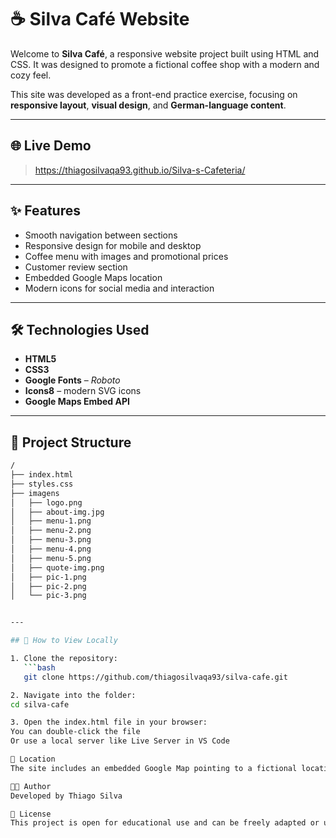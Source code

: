 # ☕ Silva Café Website

Welcome to **Silva Café**, a responsive website project built using HTML and CSS. It was designed to promote a fictional coffee shop with a modern and cozy feel.

This site was developed as a front-end practice exercise, focusing on **responsive layout**, **visual design**, and **German-language content**.

---

## 🌐 Live Demo

> https://thiagosilvaqa93.github.io/Silva-s-Cafeteria/

---

## ✨ Features

- Smooth navigation between sections
- Responsive design for mobile and desktop
- Coffee menu with images and promotional prices
- Customer review section
- Embedded Google Maps location
- Modern icons for social media and interaction

---

## 🛠️ Technologies Used

- **HTML5**  
- **CSS3**  
- **Google Fonts** – *Roboto*  
- **Icons8** – modern SVG icons  
- **Google Maps Embed API**

---

## 📁 Project Structure
```bash
/
├── index.html
├── styles.css
├── imagens
│   ├── logo.png
│   ├── about-img.jpg
│   ├── menu-1.png
│   ├── menu-2.png
│   ├── menu-3.png
│   ├── menu-4.png
│   ├── menu-5.png
│   ├── quote-img.png
│   ├── pic-1.png
│   ├── pic-2.png
│   └── pic-3.png


---

## 🚀 How to View Locally

1. Clone the repository:
   ```bash
   git clone https://github.com/thiagosilvaqa93/silva-cafe.git

2. Navigate into the folder:
cd silva-cafe

3. Open the index.html file in your browser:
You can double-click the file
Or use a local server like Live Server in VS Code

📍 Location
The site includes an embedded Google Map pointing to a fictional location near the Brandenburg Gate (Brandenburger Tor) in Berlin, Germany.

👨‍💻 Author
Developed by Thiago Silva

📄 License
This project is open for educational use and can be freely adapted or used as a learning base.
